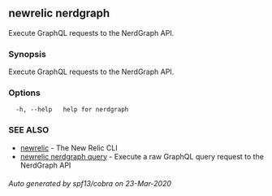 ## newrelic nerdgraph

Execute GraphQL requests to the NerdGraph API.

### Synopsis

Execute GraphQL requests to the NerdGraph API.

### Options

```
  -h, --help   help for nerdgraph
```

### SEE ALSO

* [newrelic](newrelic.md)	 - The New Relic CLI
* [newrelic nerdgraph query](newrelic_nerdgraph_query.md)	 - Execute a raw GraphQL query request to the NerdGraph API

###### Auto generated by spf13/cobra on 23-Mar-2020
